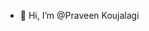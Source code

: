 - 👋 Hi, I’m @Praveen Koujalagi

<!---
Praveen-koujalagi/Praveen-koujalagi is a ✨ special ✨ repository because its `README.md` (this file) appears on your GitHub profile.
You can click the Preview link to take a look at your changes.
--->
